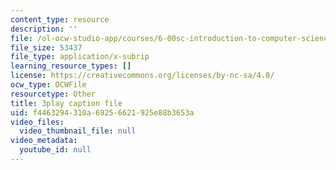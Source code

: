 ```yaml
---
content_type: resource
description: ''
file: /ol-ocw-studio-app/courses/6-00sc-introduction-to-computer-science-and-programming-spring-2011/f4463294310a69256621925e88b3653a_BRjwkgQct28.srt
file_size: 53437
file_type: application/x-subrip
learning_resource_types: []
license: https://creativecommons.org/licenses/by-nc-sa/4.0/
ocw_type: OCWFile
resourcetype: Other
title: 3play caption file
uid: f4463294-310a-6925-6621-925e88b3653a
video_files:
  video_thumbnail_file: null
video_metadata:
  youtube_id: null
---
```

